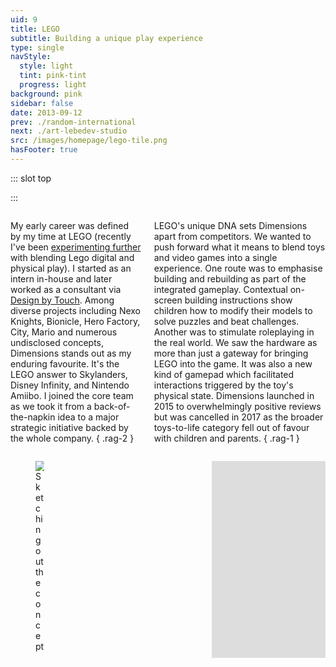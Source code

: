 ```yaml
---
uid: 9
title: LEGO
subtitle: Building a unique play experience
type: single
navStyle:
  style: light
  tint: pink-tint
  progress: light
background: pink
sidebar: false
date: 2013-09-12
prev: ./random-international
next: ./art-lebedev-studio
src: /images/homepage/lego-tile.png
hasFooter: true
---
```


::: slot top

<Stage-ProjectStage rag="rag-6" ragTitle="rag-3" platform="Product" ctaLabel="none" ctaUrl="#"
description="I was privileged to join a team tasked with combining brick building with video games.">

<template v-slot:visual-column>
  <figure class="lego-image">
    <Heros-ImageHero src="/images/lego/lego-comp.svg" alt="Ecosia mobile devices"/>
  </figure>
</template>


<template v-slot:platform>

Integrated video game, peripherals and toys

</template>

<template v-slot:timeframe>

2014

</template>

<template v-slot:my-role>

Interaction and Industrial Designer

</template>

<template v-slot:team>

Design Manager
~ Manufacturing Engineer

</template>

</Stage-ProjectStage>

<style lang="sass">

.lego-image
  position: absolute
  left: -56%
  width: 240%
  top: -50%

</style>

:::


<Content-FreeSection padding="is-initial is-continuous">

<div class="columns">
<div class="column">

My early career was defined by my time at LEGO (recently I've been [experimenting further](/projects/play/#lego-xr) with blending Lego digital and physical play). I started as an intern in-house and later worked as a consultant via [Design by Touch](https://www.designbytouch.com/). Among diverse projects including Nexo Knights, Bionicle, Hero Factory, City, Mario and numerous undisclosed concepts, Dimensions stands out as my enduring favourite. It's the LEGO answer to Skylanders, Disney Infinity, and Nintendo Amiibo. I joined the core team as we took it from a back-of-the-napkin idea to a major strategic initiative backed by the whole company.
{ .rag-2 }

</div>
<div class="column">

LEGO's unique DNA sets Dimensions apart from competitors. We wanted to push forward what it means to blend toys and video games into a single experience. One route was to emphasise building and rebuilding as part of the integrated gameplay. Contextual on-screen building instructions show children how to modify their models to solve puzzles and beat challenges. Another was to stimulate roleplaying in the real world. We saw the hardware as more than just a gateway for bringing LEGO into the game. It was also a new kind of gamepad which facilitated interactions triggered by the toy's physical state. Dimensions launched in 2015 to overwhelmingly positive reviews but was cancelled in 2017 as the broader toys-to-life category fell out of favour with children and parents.
{ .rag-1 }

</div>
</div>

<!--

It brings together unlikely allies in a mash-up multiverse.


Encourage kids to build crazy cross-brand combinations. This is the essence of LEGO. It's what children are gleefully doing themselves already. As part of the value proposition: only possible given LEGOs amazing relationships with global entertainment brands. Linking to the LEGO Movie.


Characters, power-ups and vehicles are loaded into the game by placing them on the Toypad.
Children are encouraged to build and rebuild models to solve puzzles and challenges, following contextual on-screen building instructions.

LEGO's unique DNA sets it apart.

Bridging the gap between bricks and video games

Like any LEGO building set, LEGO Dimensions is a system of play - expandable platform for digital crossover play.

Children
Physical characters, powerups and vehicles are loaded into the game by placing them on the Toypad. Assigning the tag in the Toypad teleportation core and then placing the model and tag in the play space. Save the Toy Tag with the current character or model. On-screen building instructions.

Emphasised building and rebuilding as part of the gameplay. Built and rebuilt, unlocking new powers and abilities.
3-in-1 Building. Build and then rebuild to power-up every vehicle and gadget. Each can be built a total of three times providing super-charged, in-game abilities with each upgrade.
The LEGO Toy Pad is more than a gateway for bringing physical LEGO into the game. It's also a new kind of gamepad. It lights-up, flashes and even changes color to give players clues as to where to go, what to look for, or how to solve a puzzle. Gamers command the action – where and when the physical toys are moved on the LEGO Toy Pad will impact what happens in the game.


Where the game's innovative designs push forward what it means to blend toys and games into a single experience


Fulfilling a childhood dream working as an intern at LEGO in Billund. Later as a design consultant via Design by Touch.
This is one of my favourite projects. Among dozens I developed for LEGO. With the greatest reach.

 One standout projects was LEGO Dimensions, where I helped develop a unique approach to the toys-to-life category.

 Get your builder a LEGO® DIMENSIONS™ mash-up multiverse! They can collect their favourite characters and bring them to life in the video game!

 When a mysterious and powerful vortex suddenly appears in various LEGO worlds, different characters from DC Comics, The Lord of the Rings and The LEGO Movie are swept away. To save their friends, Batman, Gandalf and Wyldstyle bravely jump into the vortex and quickly find themselves fighting to save all of LEGO humanity. Let creativity be the guide to a building and gaming adventure - journey through unexpected worlds and team-up with unlikely allies on the quest to defeat the evil Lord Vortech. Play with different from different worlds together in one LEGO videogame, and use each other's vehicles and gadgets in a way never before possible. LEGO Bad Cop driving the DeLorean Time Machine. Why not?! The LEGO Ninja go Masters of Spinjitsu fighting alongside Wonder Woman...yes, please! Get ready to break the rules, because the only rule with LEGO Dimensions is that there are no rules.

The LEGO DIMENSIONS Starter Pack has everything you need to set out on epic mash-up adventures filled with iconic worlds and unlikely allies as you’ve never seen them before. Build the minifigure heroes and fire-up the game to start the experience, then follow the in-game build instructions to assemble the loose bricks into the LEGO Gateway, and place the structure on the LEGO Toy Pad.  There’s a whole multiverse of puzzles to solve, and challenges and enemies to face, and when you’re ready for more, collect level, team & fun packs to expand your collection. Use whatever minifigure with whichever vehicle or gadget – go ahead… break the rules!


 -->


</Content-FreeSection>




<Content-FreeSection padding="is-large">

<div class="columns is-multiline">
  <div class="column is-half">
    <figure class="image parent-loading is-lego">
      <img class="lazyload" data-src="/images/lego/lego-sketches.jpg" alt="Sketching out the concept">
    </figure>
  </div>

  <div class="column is-half">
    <figure class="image parent-loading is-lego">
      <img class="lazyload" data-src="/images/lego/lego-details.jpg" alt="Refining details">
    </figure>
  </div>

  <div class="column is-half">
    <figure class="image parent-loading is-16by9">
      <img class="lazyload" data-src="/images/lego/Lego-dimensions.jpg" alt="Trailer still">
    </figure>
  </div>


  <div class="column is-half">
    <figure class="image parent-loading is-16by9">
      <iframe width="560" height="315" src="https://www.youtube.com/embed/0kmnrwfDewo" frameborder="0" allow="picture-in-picture" allowfullscreen></iframe>
    </figure>
  </div>

</div>



</Content-FreeSection>
